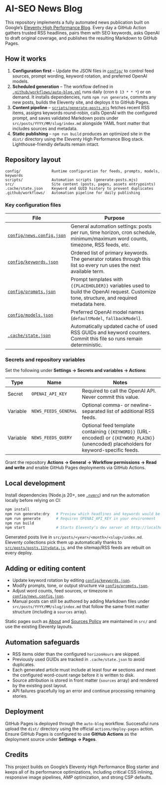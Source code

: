 # AI-SEO News Blog

This repository implements a fully automated news publication built on Google’s [Eleventy High Performance Blog](https://www.industrialempathy.com/posts/eleventy-high-performance-blog/). Every day a GitHub Action gathers trusted RSS headlines, pairs them with SEO keywords, asks OpenAI to draft original coverage, and publishes the resulting Markdown to GitHub Pages.

## How it works

1. **Configuration first** – Update the JSON files in [`config/`](config/) to control feed sources, prompt wording, keyword rotation, and preferred OpenAI models.
2. **Scheduled generation** – The workflow defined in [`.github/workflows/auto-blog.yml`](.github/workflows/auto-blog.yml) runs daily (cron `0 13 * * *`) or on demand. It installs dependencies, runs `npm run generate`, commits any new posts, builds the Eleventy site, and deploys it to GitHub Pages.
3. **Content pipeline** – [`scripts/generate-posts.mjs`](scripts/generate-posts.mjs) fetches recent RSS items, assigns keywords round-robin, calls OpenAI with the configured prompt, and saves validated Markdown posts under `src/posts/YYYY/MM/slug/index.md` alongside YAML front matter that includes sources and metadata.
4. **Static publishing** – `npm run build` produces an optimized site in the `dist/` directory using the Eleventy High Performance Blog stack. Lighthouse-friendly defaults remain intact.

## Repository layout

```
config/              Runtime configuration for feeds, prompts, models, keywords
scripts/             Automation scripts (generate-posts.mjs)
src/                 Site content (posts, pages, assets entrypoints)
.cache/state.json    Keyword and GUID history to prevent duplicates
.github/workflows/   Automation pipeline for daily publishing
```

### Key configuration files

| File | Purpose |
| --- | --- |
| [`config/news.config.json`](config/news.config.json) | General automation settings: posts per run, time horizon, cron schedule, minimum/maximum word counts, timezone, RSS feeds, etc. |
| [`config/keywords.json`](config/keywords.json) | Ordered list of primary keywords. The generator rotates through this list so every run uses the next available term. |
| [`config/prompts.json`](config/prompts.json) | Prompt templates with `{{PLACEHOLDER}}` variables used to build the OpenAI request. Customize tone, structure, and required metadata here. |
| [`config/models.json`](config/models.json) | Preferred OpenAI model names (`defaultModel`, `fallbackModel`). |
| [`.cache/state.json`](.cache/state.json) | Automatically updated cache of used RSS GUIDs and keyword counters. Commit this file so runs remain deterministic. |

### Secrets and repository variables

Set the following under **Settings → Secrets and variables → Actions**:

| Type | Name | Notes |
| --- | --- | --- |
| Secret | `OPENAI_API_KEY` | Required to call the OpenAI API. Never commit this value. |
| Variable | `NEWS_FEEDS_GENERAL` | Optional comma- or newline-separated list of additional RSS feeds. |
| Variable | `NEWS_FEEDS_QUERY` | Optional feed template containing `{{KEYWORD}}` (URL-encoded) or `{{KEYWORD_PLAIN}}` (unencoded) placeholders for keyword-specific feeds. |

Grant the repository **Actions → General → Workflow permissions → Read and write** and enable GitHub Pages deployments via GitHub Actions.

## Local development

Install dependencies (Node.js 20+, see [`.nvmrc`](.nvmrc)) and run the automation locally before relying on CI:

```bash
npm install
npm run generate:dry   # Preview which headlines and keywords would be used without calling OpenAI
npm run generate       # Requires OPENAI_API_KEY in your environment
npm run build
npm start              # Starts Eleventy’s dev server at http://localhost:8080/
```

Generated posts live in `src/posts/<year>/<month>/<slug>/index.md`. Eleventy collections pick them up automatically thanks to [`src/posts/posts.11tydata.js`](src/posts/posts.11tydata.js), and the sitemap/RSS feeds are rebuilt on every deploy.

## Adding or editing content

- Update keyword rotation by editing [`config/keywords.json`](config/keywords.json).
- Modify prompts, tone, or output structure via [`config/prompts.json`](config/prompts.json).
- Adjust word counts, feed sources, or timezone in [`config/news.config.json`](config/news.config.json).
- Manual posts can still be authored by adding Markdown files under `src/posts/YYYY/MM/slug/index.md` that follow the same front matter structure (including a `sources` array).

Static pages such as [About](src/about/index.md) and [Sources Policy](src/sources-policy/index.md) are maintained in `src/` and use the existing Eleventy layouts.

## Automation safeguards

- RSS items older than the configured `horizonHours` are skipped.
- Previously used GUIDs are tracked in `.cache/state.json` to avoid duplicates.
- Each generated article must include at least four `##` sections and meet the configured word-count range before it is written to disk.
- Source attribution is stored in front matter (`sources` array) and rendered by the existing post layout.
- API failures gracefully log an error and continue processing remaining stories.

## Deployment

GitHub Pages is deployed through the `auto-blog` workflow. Successful runs upload the `dist/` directory using the official `actions/deploy-pages` action. Ensure GitHub Pages is configured to use **GitHub Actions** as the deployment source under **Settings → Pages**.

## Credits

This project builds on Google’s Eleventy High Performance Blog starter and keeps all of its performance optimizations, including critical CSS inlining, responsive image pipelines, AMP optimization, and strong CSP defaults.
